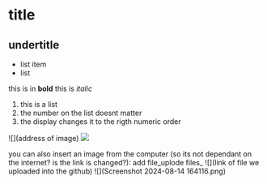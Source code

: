 # title
## undertitle
* list item
* list

this is in **bold**
this is _italic_ 

1. this is a list
1. the number on the list doesnt matter
1. the display changes it to the rigth numeric order


![](address of image)
![](https://www.google.com/url?sa=i&url=https%3A%2F%2Ftwitter.com%2F3DROD%2Fstatus%2F1106981035861073920&psig=AOvVaw2s7eXsg43tgn47w8ptaIPu&ust=1730710023695000&source=images&cd=vfe&opi=89978449&ved=0CBQQjRxqFwoTCKjwkrjjv4kDFQAAAAAdAAAAABAJ)

you can also insert an image from the computer (so its not dependant on the internet? is the link is changed?):
add file_uplode files_
![](link of file we uploaded into the github)
![](Screenshot 2024-08-14 164116.png)
